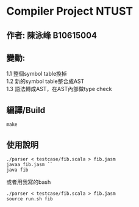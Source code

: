 # Compiler Project NTUST
## 作者: 陳泳峰 B10615004

## 變動:
1.1 整個symbol table換掉  
1.2 新的symbol table整合成AST  
1.3 語法轉成AST，在AST內部做type check  

## 編譯/Build
```
make
```

## 使用說明
```
./parser < testcase/fib.scala > fib.jasm
javaa fib.jasm ``
java fib 
```

或者用我寫的bash
```
./parser < testcase/fib.scala > fib.jasm 
source run.sh fib
```
